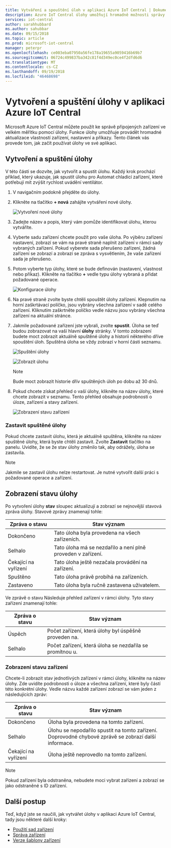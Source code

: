 ```yaml
---
title: Vytváření a spouštění úloh v aplikaci Azure IoT Central | Dokumentace Microsoftu
description: Azure IoT Central úlohy umožňují hromadně možnosti správy zařízení, jako je například aktualizace vlastností zařízení, nastavení nebo spuštění příkazu.
services: iot-central
author: sarahhubbard
ms.author: sahubbar
ms.date: 09/15/2018
ms.topic: article
ms.prod: microsoft-iot-central
manager: peterpr
ms.openlocfilehash: ce003eba07950a56fe178a19655a9059416b69b7
ms.sourcegitcommit: 06724c499837ba342c81f4d349ec0ce4f2dfd6d6
ms.translationtype: MT
ms.contentlocale: cs-CZ
ms.lasthandoff: 09/19/2018
ms.locfileid: "46468698"
---
```

# <a name="create-and-run-a-job-in-your-azure-iot-central-application"></a>Vytvoření a spuštění úlohy v aplikaci Azure IoT Central

Microsoft Azure IoT Central můžete použít ke správě připojených zařízení ve velkém měřítku pomocí úlohy. Funkce úlohy umožňuje provádět hromadné aktualizace vlastností zařízení, nastavení a příkazy. Tento článek vás provede tom, jak začít používat úlohy ve své aplikaci.

## <a name="create-and-run-a-job"></a>Vytvoření a spuštění úlohy

V této části se dozvíte, jak vytvořit a spustit úlohu. Každý krok prochází příklad, který ukazuje, jak spustit úlohu pro Automat chladicí zařízení, které potřebují mít zvýšit rychlost uvádění ventilátor.

1. V navigačním podokně přejděte do úlohy.

1. Klikněte na tlačítko **+ nová** zahájíte vytváření nové úlohy.

    ![Vytvoření nové úlohy](./media/howto-run-a-job/createnewjob.png)

1. Zadejte název a popis, který vám pomůže identifikovat úlohu, kterou vytváříte.

1. Vyberte sadu zařízení chcete použít pro vaše úloha. Po výběru zařízení nastavení, zobrazí se vám na pravé straně naplnit zařízení v rámci sady vybraných zařízení. Pokud vyberete sada přerušeno zařízení, žádná zařízení se zobrazí a zobrazí se zpráva s vysvětlením, že vaše zařízení sada je přerušeno.

1. Potom vyberte typ úlohy, které se bude definován (nastavení, vlastnost nebo příkaz). Klikněte na tlačítko **+** vedle typu úlohy vybraná a přidat požadované operace.

    ![Konfigurace úlohy](./media/howto-run-a-job/configurejob.png)

1. Na pravé straně zvolte byste chtěli spouštět úlohy zařízení. Klepnutím na horní zaškrtávací políčko, jsou vybrány všechna zařízení v sadě celého zařízení. Kliknutím zaškrtněte políčko vedle názvu jsou vybrány všechna zařízení na aktuální stránce.

1. Jakmile požadované zařízení jste vybrali, zvolte **spustit**. Úloha se teď budou zobrazovat na vaší hlavní **úlohy** stránky. V tomto zobrazení budete moct zobrazit aktuálně spuštěné úlohy a historii některého dříve spouštění úloh. Spuštěná úloha se vždy zobrazí v horní části seznamu.

    ![Spuštění úlohy](./media/howto-run-a-job/runjob.png)

    ![Zobrazit úlohu](./media/howto-run-a-job/viewjob.png)

    > [!NOTE]
    > Bude moct zobrazit historie dřív spuštěných úloh po dobu až 30 dnů.

1. Pokud chcete získat přehled o vaší úlohy, klikněte na název úlohy, které chcete zobrazit v seznamu. Tento přehled obsahuje podrobnosti o úloze, zařízení a stavy zařízení.

    ![Zobrazení stavu zařízení](./media/howto-run-a-job/viewdevicestatus.png)

### <a name="stop-a-running-job"></a>Zastavit spuštěné úlohy

Pokud chcete zastavit úlohu, která je aktuálně spuštěna, klikněte na název spuštěné úlohy, která byste chtěli zastavit. Zvolte **Zastavit** tlačítko na panelu. Uvidíte, že se že stav úlohy změnilo tak, aby odrážely, úloha se zastavila.

> [!NOTE]
> Jakmile se zastavil úlohu nelze restartovat. Je nutné vytvořit další práci s požadované operace a zařízení.

## <a name="view-the-job-status"></a>Zobrazení stavu úlohy

Po vytvoření úlohy **stav** sloupec aktualizují a zobrazí se nejnovější stavová zpráva úlohy. Stavové zprávy znamenají tohle:

| Zpráva o stavu       | Stav význam                                          |
| -------------------- | ------------------------------------------------------- |
| Dokončeno            | Tato úloha byla provedena na všech zařízeních.              |
| Selhalo               | Tato úloha má se nezdařilo a není plně proveden v zařízení.  |
| Čekající na vyřízení              | Tato úloha ještě nezačala provádění na zařízení.        |
| Spuštěno              | Tato úloha právě probíhá na zařízeních.             |
| Zastaveno              | Tato úloha byla ručně zastavena uživatelem.           |

Ve zprávě o stavu Následuje přehled zařízení v rámci úlohy. Tyto stavy zařízení znamenají tohle:

| Zpráva o stavu       | Stav význam                                                     |
| -------------------- | ------------------------------------------------------------------ |
| Úspěch            | Počet zařízení, která úlohy byl úspěšně proveden na.  |
| Selhalo               | Počet zařízení, která úloha se nezdařila se promítnou u.      |

### <a name="view-the-device-status"></a>Zobrazení stavu zařízení

Chcete-li zobrazit stav jednotlivých zařízení v rámci úlohy, klikněte na název úlohy. Zde uvidíte podrobnosti o úloze a všechna zařízení, které byly částí této konkrétní úlohy. Vedle názvu každé zařízení zobrazí se vám jeden z následujících zpráv:

| Zpráva o stavu       | Stav význam                                                                |
| -------------------- | ----------------------------------------------------------------------------- |
| Dokončeno            | Úloha byla provedena na tomto zařízení.                                     |
| Selhalo               | Úlohu se nepodařilo spustit na tomto zařízení. Doprovodné chybové zprávě se zobrazí další informace.  |
| Čekající na vyřízení              | Úloha ještě neprovedlo na tomto zařízení.                                  |

> [!NOTE]
> Pokud zařízení byla odstraněna, nebudete moci vybrat zařízení a zobrazí se jako odstraněné s ID zařízení.

## <a name="next-steps"></a>Další postup

Teď, když jste se naučili, jak vytvářet úlohy v aplikaci Azure IoT Central, tady jsou některé další kroky:

- [Použití sad zařízení](howto-use-device-sets.md)
- [Správa zařízení](howto-manage-devices.md)
- [Verze šablony zařízení](howto-version-devicetemplate.md)
